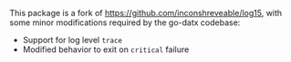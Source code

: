 This package is a fork of https://github.com/inconshreveable/log15, with some
minor modifications required by the go-datx codebase:

 * Support for log level `trace`
 * Modified behavior to exit on `critical` failure
